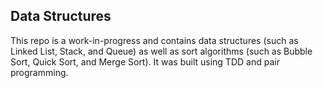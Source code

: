 ## Data Structures
This repo is a work-in-progress and contains data structures (such as Linked List, Stack, and Queue) as well as sort algorithms (such as Bubble Sort, Quick Sort, and Merge Sort). It was built using TDD and pair programming.
